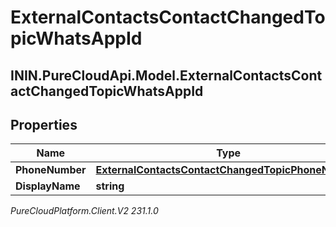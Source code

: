 # ExternalContactsContactChangedTopicWhatsAppId

## ININ.PureCloudApi.Model.ExternalContactsContactChangedTopicWhatsAppId

## Properties

|Name | Type | Description | Notes|
|------------ | ------------- | ------------- | -------------|
| **PhoneNumber** | [**ExternalContactsContactChangedTopicPhoneNumber**](ExternalContactsContactChangedTopicPhoneNumber) |  | [optional] |
| **DisplayName** | **string** |  | [optional] |



_PureCloudPlatform.Client.V2 231.1.0_
